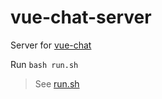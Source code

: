 # vue-chat-server

Server for [vue-chat](https://github.com/krchmkn/vue-chat)

Run `bash run.sh`

> See [run.sh](run.sh)
